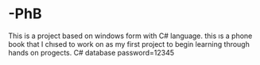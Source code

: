 # -PhB
This is a project based on windows form with C# language.
this ıs a phone book that I chısed to work on as my first project to begin learning through hands on progects.
C#
database password=12345
